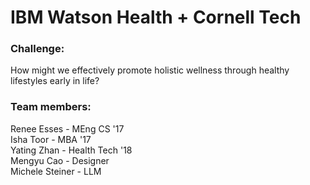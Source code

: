 # IBM Watson Health + Cornell Tech 
<h3>Challenge:</h3>
How might we effectively promote holistic wellness through healthy lifestyles early in life? 
<h3>Team members:</h3>
Renee Esses - MEng CS '17 <br>
Isha Toor - MBA '17 <br>
Yating Zhan - Health Tech '18 <br>
Mengyu Cao - Designer <br>
Michele Steiner - LLM <br>
